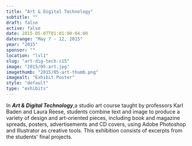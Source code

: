 ```yaml
---
title: "Art & Digital Technology"
subtitle: ""
draft: false
active: false
date: 2015-05-07T01:01:00-04:00
daterange: "May 7 - 12, 2015"
year: "2015"
sponsor: ""
location: "lvl1"
slug: "art-dig-tech-s15"
image: "2015/05-art.jpg"
imagethumb: "2015/05-art-thumb.png"
imagealt: "Exhibit Poster"
style: "default"
type: "exhibits"
---
```


In<em> <strong>Art &amp; Digital Technology</strong></em>,<strong></strong>a studio   art course taught by professors Karl Baden and Laura Reese, students   combine text and image to produce a variety of design and art-oriented   pieces, including book and magazine spreads, posters, advertisements and   CD covers, using Adobe Photoshop and Illustrator as creative tools.   This exhibition consists of excerpts from the students' final projects.

<!--

Active:
    Yes (will appear on Exhibit's homepage)
    No (will not appear on Exhibit's homepage, but will appear in archives)

Gallery locations: 
    Burns Library (burns)
    Theology and Ministry Library (tml)
    O'Neill Level One (lvl1)
    O'Neill Level Three (lvl3)
    O'Neill Reading Room (reading)
    O'Neill Reading Room Back Wall (backwall)
    O'Neill Lobby (lobby)
    History Dept, Stokes Hall (stokes)
    Bapst Exhibits (bapsts)
    Archived Bapst Exhibits (bapstsarchive)
  
Need spaces for:

  Virtual Exhibits (virtual)
  Tip O'Neill (tiponeill)

Style:
    Poster on left, text on right (default)
    Poster on right, text on left (right)
    Poster large, centered above text (middle_top)
    Poster large, centered below text (middle_down)

Add'l images
    <img src="/theme/img/exhibits/XXXX/201X/00-XXXX.png" alt="words" class="float_left">
    <img src="/theme/img/exhibits/XXXX/201X/00-XXXX.png" alt="words" class="float_right">
    <img src="/theme/img/exhibits/XXXX/201X/00-XXXX.png" alt="words" class="center">

-->

